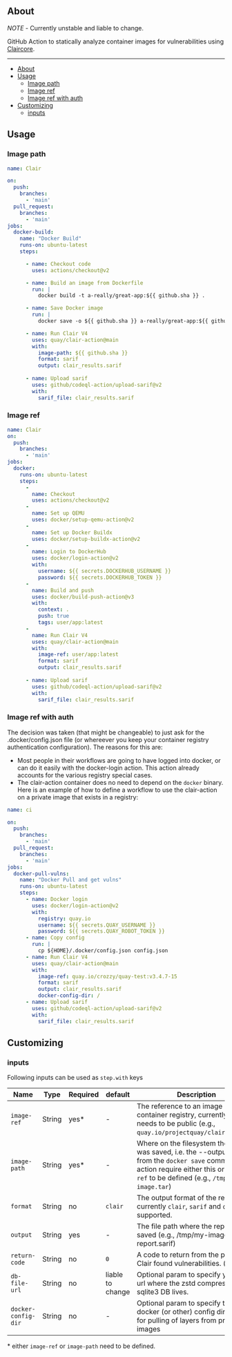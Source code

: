 ## About

*NOTE* - Currently unstable and liable to change.

GitHub Action to statically analyze container images for vulnerabilities using [Claircore](https://github.com/quay/claircore/).

___

- [About](#about)
- [Usage](#usage)
  - [Image path](#image-path)
  - [Image ref](#image-ref)
  - [Image ref with auth](#image-ref-with-auth)
- [Customizing](#customizing)
  - [inputs](#inputs)

## Usage

### Image path

```yaml
name: Clair

on:
  push:
    branches:
      - 'main'
  pull_request:
    branches:
      - 'main'
jobs:
  docker-build:
    name: "Docker Build"
    runs-on: ubuntu-latest
    steps:

      - name: Checkout code
        uses: actions/checkout@v2

      - name: Build an image from Dockerfile
        run: |
          docker build -t a-really/great-app:${{ github.sha }} .

      - name: Save Docker image
        run: |
          docker save -o ${{ github.sha }} a-really/great-app:${{ github.sha }}

      - name: Run Clair V4
        uses: quay/clair-action@main
        with:
          image-path: ${{ github.sha }}
          format: sarif
          output: clair_results.sarif
  
      - name: Upload sarif
        uses: github/codeql-action/upload-sarif@v2
        with:
          sarif_file: clair_results.sarif
```

### Image ref

```yaml
name: Clair
on:
  push:
    branches:
      - 'main'
jobs:
  docker:
    runs-on: ubuntu-latest
    steps:
      -
        name: Checkout
        uses: actions/checkout@v2
      -
        name: Set up QEMU
        uses: docker/setup-qemu-action@v2
      -
        name: Set up Docker Buildx
        uses: docker/setup-buildx-action@v2
      -
        name: Login to DockerHub
        uses: docker/login-action@v2
        with:
          username: ${{ secrets.DOCKERHUB_USERNAME }}
          password: ${{ secrets.DOCKERHUB_TOKEN }}
      -
        name: Build and push
        uses: docker/build-push-action@v3
        with:
          context: .
          push: true
          tags: user/app:latest
      - 
        name: Run Clair V4
        uses: quay/clair-action@main
        with:
          image-ref: user/app:latest
          format: sarif
          output: clair_results.sarif
  
      - name: Upload sarif
        uses: github/codeql-action/upload-sarif@v2
        with:
          sarif_file: clair_results.sarif
```

### Image ref with auth

The decision was taken (that might be changeable) to just ask for the .docker/config.json file (or whereever you keep your container registry authentication configuration). The reasons for this are:
* Most people in their workflows are going to have logged into docker, or can do it easily with the docker-login action. This action already accounts for the various registry special cases.
* The clair-action container does no need to depend on the `docker` binary. 
Here is an example of how to define a workflow to use the clair-action on a private image that exists in a registry:

```yaml
name: ci

on:
  push:
    branches:
      - 'main'
  pull_request:
    branches:
      - 'main'
jobs:
  docker-pull-vulns:
    name: "Docker Pull and get vulns"
    runs-on: ubuntu-latest
    steps:
      - name: Docker login
        uses: docker/login-action@v2
        with:
          registry: quay.io
          username: ${{ secrets.QUAY_USERNAME }}
          password: ${{ secrets.QUAY_ROBOT_TOKEN }}
      - name: Copy config
        run: |
          cp ${HOME}/.docker/config.json config.json
      - name: Run Clair V4
        uses: quay/clair-action@main
        with:
          image-ref: quay.io/crozzy/quay-test:v3.4.7-15
          format: sarif
          output: clair_results.sarif
          docker-config-dir: /
      - name: Upload sarif
        uses: github/codeql-action/upload-sarif@v2
        with:
          sarif_file: clair_results.sarif
```

## Customizing

### inputs

Following inputs can be used as `step.with` keys

| Name                | Type   | Required | default          | Description                                                                                                                                                                                |
| ------------------- | ------ | -------- | ---------------- | ------------------------------------------------------------------------------------------------------------------------------------------------------------------------------------------ |
| `image-ref`         | String | yes*     | -                | The reference to an image in a container registry, currently this needs to be public (e.g., `quay.io/projectquay/clair:nightly`)                                                           |
| `image-path`        | String | yes*     | -                | Where on the filesystem the image was saved, i.e. the --output-flag from the `docker save` command the action require either this or `image-ref` to be defined (e.g., `/tmp/my-image.tar`) |
| `format`            | String | no       | `clair`          | The output format of the report, currently `clair`, `sarif` and `quay` are supported.                                                                                                      |
| `output`            | String | yes      | -                | The file path where the report gets saved (e.g., /tmp/my-image-report.sarif)                                                                                                               |
| `return-code`       | String | no       | `0`              | A code to return from the process if Clair found vulnerabilities. (e.g., `1`)                                                                                                              |
| `db-file-url`       | String | no       | liable to change | Optional param to specify your own url where the zstd compressed sqlite3 DB lives.                                                                                                         |
| `docker-config-dir` | String | no       | -                | Optional param to specify the docker (or other) config dir to allow for pulling of layers from private images                                                                              |


\* either `image-ref` or `image-path` need to be defined.
